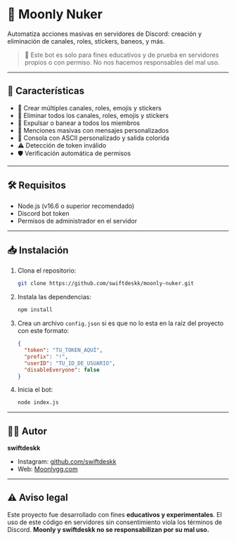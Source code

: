 # 🌙 Moonly Nuker

Automatiza acciones masivas en servidores de Discord: creación y eliminación de canales, roles, stickers, baneos, y más.

> 🚨 Este bot es solo para fines educativos y de prueba en servidores propios o con permiso. No nos hacemos responsables del mal uso.

---

## 📌 Características

- 📁 Crear múltiples canales, roles, emojis y stickers
- 🧹 Eliminar todos los canales, roles, emojis y stickers
- 🦶 Expulsar o banear a todos los miembros
- 🔔 Menciones masivas con mensajes personalizados
- 🎨 Consola con ASCII personalizado y salida colorida
- ⚠️ Detección de token inválido
- 🛡 Verificación automática de permisos

---

## 🛠 Requisitos

- Node.js (v16.6 o superior recomendado)
- Discord bot token
- Permisos de administrador en el servidor

---

## 📥 Instalación

1. Clona el repositorio:
   ```bash
   git clone https://github.com/swiftdeskk/moonly-nuker.git
   ```

2. Instala las dependencias:

   ```bash
   npm install
   ```

3. Crea un archivo `config.json` si es que no lo esta en la raíz del proyecto con este formato:

   ```json
   {
     "token": "TU_TOKEN_AQUÍ",
     "prefix": "!",
     "userID": "TU_ID_DE_USUARIO",
     "disableEveryone": false
   }
   ```

4. Inicia el bot:

   ```bash
   node index.js
   ```
   
---

## 🧑‍💻 Autor

**swiftdeskk**

* Instagram: [github.com/swiftdeskk](https://instagram/juztswift)
* Web: [Moonlygg.com](https://Moonlygg.com)

---

## ⚠️ Aviso legal

Este proyecto fue desarrollado con fines **educativos y experimentales**.
El uso de este código en servidores sin consentimiento viola los términos de Discord.
**Moonly y swiftdeskk no se responsabilizan por su mal uso.**
